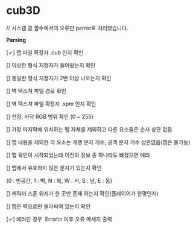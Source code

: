 # cub3D

// 시스템 콜 함수에서의 오류만 perror로 처리했습니다.

**Parsing**

[✓] 맵 파일 확장자 .cub 인지 확인

[] 이상한 형식 지정자가 들어왔는지 확인

[] 동일한 형식 지정자가 2번 이상 나오는지 확인

[] 벽 텍스쳐 파일 경로 확인

[] 벽 텍스쳐 파일 확장자 .xpm 인지 확인

[] 천장, 바닥 RGB 범위 확인 (0 ~ 255)

[] 가장 마지막에 위치하는 맵 자체를 제외하고 다른 요소들은 순서 상관 없음

[] 맵 내용을 제외한 각 요소는 개행 문자 개수, 공백 문자 개수 상관없음(맵은 불가능)

[] 맵 확인이 시작되었는데 이전의 정보 중 하나라도 빠졌으면 에러

[] 맵에서 유효하지 않은 문자가 있는지 확인

(0 : 빈공간, 1 : 벽, N : 북, W : 서, S : 남, E : 동)

[] 캐릭터 스폰 위치가 한 곳만 존재 하는지 확인(플레이어가 한명인지)

[] 맵은 벽으로만 둘러싸여 있는지 확인

[✓] 에러인 경우  Error\n 이후 오류 메세지 출력
